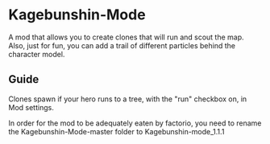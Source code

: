 # Kagebunshin-Mode

A mod that allows you to create clones that will run and scout the map. Also, just for fun, you can add a trail of different particles behind the character model.





## Guide

Clones spawn if your hero runs to a tree, with the "run" checkbox on, in Mod settings.

In order for the mod to be adequately eaten by factorio, you need to rename the Kagebunshin-Mode-master folder to Kagebunshin-mode_1.1.1
